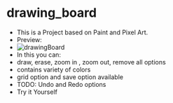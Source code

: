 # drawing_board
- This is a Project based on Paint and Pixel Art.
- Preview:
- ![drawingBoard](https://user-images.githubusercontent.com/77043443/193540844-a28a5069-07b6-4f4e-a579-f6b65c061a1b.png)
- In this you can:
- draw, erase, zoom in , zoom out, remove all options
- contains variety of colors
- grid option and save option available
- TODO: Undo and Redo options
- Try it Yourself
